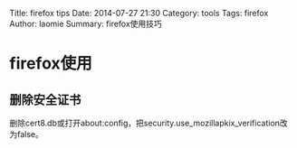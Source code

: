 Title: firefox tips
Date: 2014-07-27 21:30
Category: tools 
Tags: firefox
Author: laomie
Summary: firefox使用技巧

firefox使用
==================

删除安全证书
--------------
删除cert8.db或打开about:config，把security.use_mozillapkix_verification改为false。
